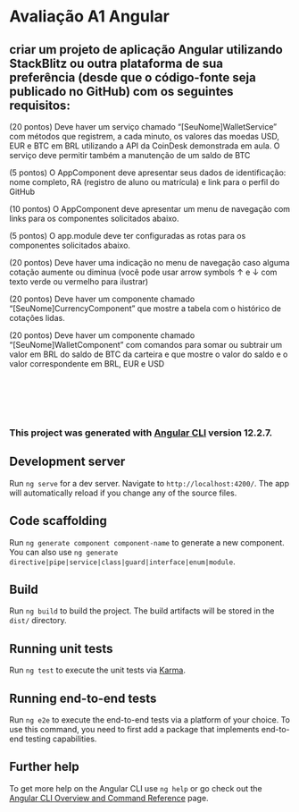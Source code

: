 # Avaliação A1 Angular


## criar um projeto de aplicação Angular utilizando StackBlitz ou outra plataforma de sua preferência (desde que o código-fonte seja publicado no GitHub) com os seguintes requisitos:

(20 pontos) Deve haver um serviço chamado “[SeuNome]WalletService” com métodos que registrem, a cada minuto, os valores das moedas USD, EUR e BTC em BRL utilizando a API da CoinDesk demonstrada em aula. O serviço deve permitir também a manutenção de um saldo de BTC

(5 pontos) O AppComponent deve apresentar seus dados de identificação: nome completo, RA (registro de aluno ou matrícula) e link para o perfil do GitHub

(10 pontos) O AppComponent deve apresentar um menu de navegação com links para os componentes solicitados abaixo.

(5 pontos) O app.module deve ter configuradas as rotas para os componentes solicitados abaixo.

(20 pontos) Deve haver uma indicação no menu de navegação caso alguma cotação aumente ou diminua (você pode usar arrow symbols ↑ e ↓ com texto verde ou vermelho para ilustrar)

(20 pontos) Deve haver um componente chamado “[SeuNome]CurrencyComponent” que mostre a tabela com o histórico de cotações lidas.

(20 pontos) Deve haver um componente chamado “[SeuNome]WalletComponent” com comandos para somar ou subtrair um valor em BRL do saldo de BTC da carteira e que mostre o valor do saldo e o valor correspondente em BRL, EUR e USD



<br>
<br>
<br>
<br>


### This project was generated with [Angular CLI](https://github.com/angular/angular-cli) version 12.2.7.

## Development server

Run `ng serve` for a dev server. Navigate to `http://localhost:4200/`. The app will automatically reload if you change any of the source files.

## Code scaffolding

Run `ng generate component component-name` to generate a new component. You can also use `ng generate directive|pipe|service|class|guard|interface|enum|module`.

## Build

Run `ng build` to build the project. The build artifacts will be stored in the `dist/` directory.

## Running unit tests

Run `ng test` to execute the unit tests via [Karma](https://karma-runner.github.io).

## Running end-to-end tests

Run `ng e2e` to execute the end-to-end tests via a platform of your choice. To use this command, you need to first add a package that implements end-to-end testing capabilities.

## Further help

To get more help on the Angular CLI use `ng help` or go check out the [Angular CLI Overview and Command Reference](https://angular.io/cli) page.
